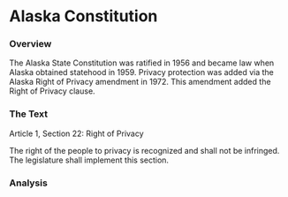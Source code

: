 # Alaska Constitution

### Overview

The Alaska State Constitution was ratified in 1956 and became law when Alaska obtained statehood in 1959. Privacy protection was added via the Alaska Right of Privacy amendment in 1972. This amendment added the Right of Privacy clause.

### The Text

Article 1, Section 22: Right of Privacy

The right of the people to privacy is recognized and shall not be infringed. The legislature shall implement this section.

### Analysis

